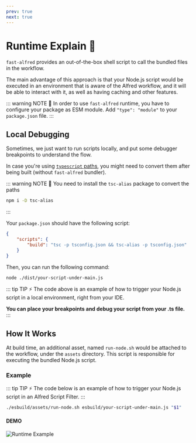 ```yaml
---
prev: true
next: true
---
```


# Runtime Explain :rocket:

`fast-alfred` provides an out-of-the-box shell script to call the bundled files in the workflow.

The main advantage of this approach is that your Node.js script would be executed in an environment that is aware of the Alfred workflow, and it will be able to interact with it, as well as having caching and other features.

::: warning NOTE :rotating_light:
In order to use `fast-alfred` runtime, you have to configure your package as ESM module.
Add `"type": "module"` to your `package.json` file.
:::

## Local Debugging

Sometimes, we just want to run scripts locally, and put some debugger breakpoints to understand the flow.

In case you're using [`typescript` paths](https://www.typescriptlang.org/tsconfig/#paths), you might need to convert them after being built (without `fast-alfred` bundler).

::: warning NOTE :rotating_light:
You need to install the `tsc-alias` package to convert the paths

```bash
npm i -D tsc-alias
```

:::

Your `package.json` should have the following script:

```json
{
    "scripts": {
        "build": "tsc -p tsconfig.json && tsc-alias -p tsconfig.json"
    }
}
```

Then, you can run the following command:

```bash
node ./dist/your-script-under-main.js
```

::: tip TIP :zap:
The code above is an example of how to trigger your Node.js script in a local environment,
right from your IDE.

**You can place your breakpoints and debug your script from your .ts file.**
:::

## How It Works

At build time, an additional asset, named `run-node.sh` would be attached to the workflow, under the `assets` directory.
This script is responsible for executing the bundled Node.js script.

### Example

::: tip TIP :zap:
The code below is an example of how to trigger your Node.js script in an Alfred Script Filter.
:::

```bash
./esbuild/assets/run-node.sh esbuild/your-script-under-main.js "$1"
```

#### DEMO

![Runtime Example](/runtime-example.jpeg)

